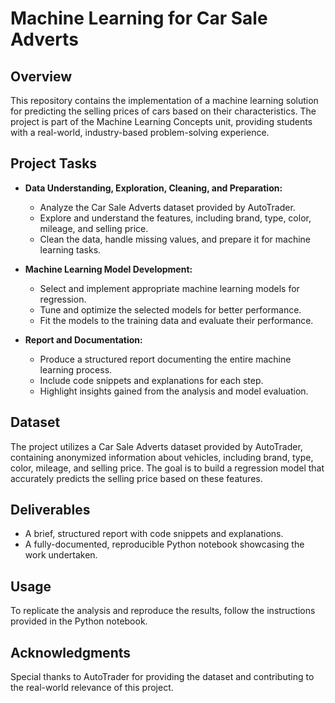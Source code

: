 # Machine Learning for Car Sale Adverts

## Overview

This repository contains the implementation of a machine learning solution for predicting the selling prices of cars based on their characteristics. The project is part of the Machine Learning Concepts unit, providing students with a real-world, industry-based problem-solving experience.

## Project Tasks

- **Data Understanding, Exploration, Cleaning, and Preparation:**
  - Analyze the Car Sale Adverts dataset provided by AutoTrader.
  - Explore and understand the features, including brand, type, color, mileage, and selling price.
  - Clean the data, handle missing values, and prepare it for machine learning tasks.

- **Machine Learning Model Development:**
  - Select and implement appropriate machine learning models for regression.
  - Tune and optimize the selected models for better performance.
  - Fit the models to the training data and evaluate their performance.

- **Report and Documentation:**
  - Produce a structured report documenting the entire machine learning process.
  - Include code snippets and explanations for each step.
  - Highlight insights gained from the analysis and model evaluation.

## Dataset

The project utilizes a Car Sale Adverts dataset provided by AutoTrader, containing anonymized information about vehicles, including brand, type, color, mileage, and selling price. The goal is to build a regression model that accurately predicts the selling price based on these features.

## Deliverables

- A brief, structured report with code snippets and explanations.
- A fully-documented, reproducible Python notebook showcasing the work undertaken.

## Usage

To replicate the analysis and reproduce the results, follow the instructions provided in the Python notebook.

## Acknowledgments

Special thanks to AutoTrader for providing the dataset and contributing to the real-world relevance of this project.
